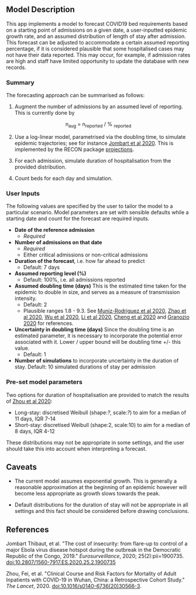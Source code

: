 ## Model Description

This app implements a model to forecast COVID19 bed requirements based on a
starting point of admissions on a given date, a user-inputted epidemic growth rate, and an assumed distribution of length of stay after admission. This forecast can be adjusted to accommodate a certain assumed reporting percentage, if it is considered plausible that some hospitalised cases may not have their data reported. This may occur, for example, if admission rates are high and staff have limited opportunity to update the database with new records.

### Summary

The forecasting approach can be summarised as follows:

1. Augment the number of admissions by an assumed level of reporting. This is currently done by

<div style="text-align:center"> n<sub>aug</sub> = n<sub>reported</sub> / % <sub>reported</sub> </div>
 
2. Use a log-linear model, parametrised via the doubling time, to simulate epidemic trajectories; see for instance [Jombart et al 2020](https://www.eurosurveillance.org/content/10.2807/1560-7917.ES.2020.25.2.1900735). This is implemented by the RECON package [projections](https://cran.r-project.org/web/packages/projections/index.html).

3. For each admission, simulate duration of hospitalisation from the provided distribution.

4. Count beds for each day and simulation.


### User Inputs

The following values are specified by the user to tailor the model to a particular scenario. Model parameters are set with sensible defaults while a starting date and count for the forecast are required inputs.

* **Date of the reference admission**
  - *Required*
* **Number of admissions on that date**
  - *Required*
  - Either critical admissions or non-critical admissions
* **Duration of the forecast**, i.e. how far ahead to predict
  - Default: 7 days
* **Assumed reporting level (%)** 
  - Default: 100%, i.e. all admissions reported
* **Assumed doubling time (days)** This is the estimated time taken for the epidemic to double in size, and serves as a measure of transmission intensity.
  - Default: 2
  - Plausible ranges 1.8 - 9.3. See [Muniz-Rodriguez et al 2020](https://www.medrxiv.org/content/10.1101/2020.02.05.20020750v4.full.pdf), [Zhao et al 2020](https://www.medrxiv.org/content/medrxiv/early/2020/02/29/2020.02.26.20028449.full.pdf), [Wu et al 2020](https://www.nature.com/articles/s41591-020-0822-7), [Li et al 2020](https://www.nejm.org/doi/full/10.1056/NEJMoa2001316), [Cheng et al 2020](https://link.springer.com/content/pdf/10.1007/s15010-020-01401-y.pdf) and [Granozio 2020](https://arxiv.org/ftp/arxiv/papers/2003/2003.08661.pdf) for references. 
* **Uncertainty in doubling time (days)** Since the doubling time is an estimated parameter, it is necessary to incorporate the potential error associated with it. Lower / upper bound will be doubling time +/- this value. 
  - Default: 1
* **Number of simulations** to incorporate uncertainty in the duration of stay.
  Default: 10 simulated durations of stay per admission

### Pre-set model parameters

Two options for duration of hospitalisation are provided to match the results of <a href="https://www.thelancet.com/journals/lancet/article/PIIS0140-6736(20)30566-3/fulltext">Zhou et al 2020</a>:


* Long-stay: discretised Weibull (shape:*?*, scale:*?*) to aim for a median of 11
    days, IQR 7-14
* Short-stay: discretised Weibull (shape:2, scale:10) to aim for a median of 8
    days, IQR 4-12

These distributions may not be appropriate in some settings, and the user should take this into account when interpreting a forecast.

## Caveats
* The current model assumes exponential growth. This is generally a reasonable approximation at the beginning of an epidemic however will become less appropriate as growth slows towards the peak. 

* Default distributions for the duration of stay will not be appropriate in all settings and this fact should be considered before drawing conclusions. 

## References

Jombart Thibaut, et al. "The cost of insecurity: from flare-up to control of a major Ebola virus disease hotspot during the outbreak in the Democratic Republic of the Congo, 2019." _Eurosurveillance_, 2020; 25(2):pii=1900735. <a href="https://doi.org/10.2807/1560-7917.ES.2020.25.2.1900735">doi:10.2807/1560-7917.ES.2020.25.2.1900735</a> 

Zhou, Fei, et al. "Clinical Course and Risk Factors for Mortality of Adult Inpatients with COVID-19 in Wuhan, China: a Retrospective Cohort Study." _The Lancet_, 2020. <a href="https://doi.org/10.1016/s0140-6736(20)30566-3">doi:10.1016/s0140-6736(20)30566-3</a>.

